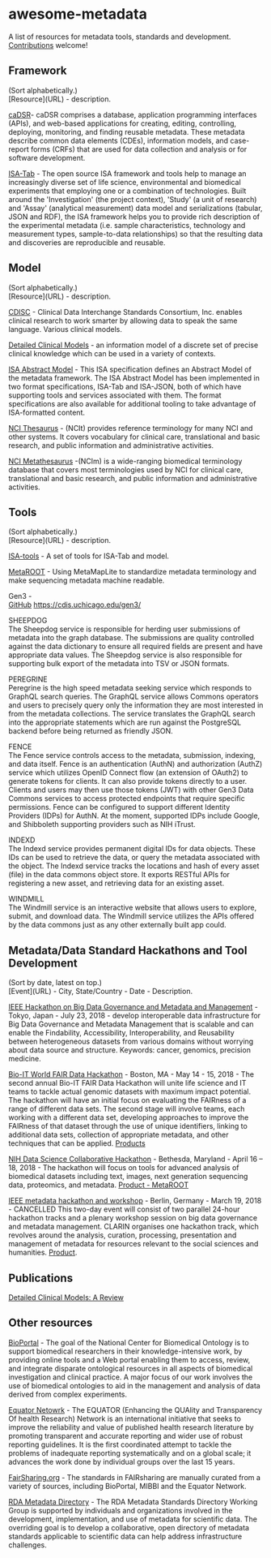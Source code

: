 # awesome-metadata
A list of resources for metadata tools, standards and development.  [Contributions](https://github.com/stevetsa/awesome-metadata/blob/master/CONTRIBUTE.md) welcome!

## Framework
(Sort alphabetically.)    
\[Resource](URL) - description.  


[caDSR](https://cbiit.cancer.gov/ncip/biomedical-informatics-resources/interoperability-and-semantics/metadata-and-models)- caDSR comprises a database, application programming interfaces (APIs), and web-based applications for creating, editing, controlling, deploying, monitoring, and finding reusable metadata. These metadata describe common data elements (CDEs), information models, and case-report forms (CRFs) that are used for data collection and analysis or for software development.  

[ISA-Tab](https://isa-tools.github.io/index.html) - The open source ISA framework and tools help to manage an increasingly diverse set of life science, environmental and biomedical experiments that employing one or a combination of technologies. Built around the 'Investigation' (the project context), 'Study' (a unit of research) and 'Assay' (analytical measurement) data model and serializations (tabular, JSON and RDF), the ISA framework helps you to provide rich description of the experimental metadata (i.e. sample characteristics, technology and measurement types, sample-to-data relationships) so that the resulting data and discoveries are reproducible and reusable.  


## Model
(Sort alphabetically.)    
\[Resource](URL) - description.   


[CDISC](https://www.cdisc.org/) - Clinical Data Interchange Standards Consortium, Inc. enables clinical research to work smarter by allowing data to speak the same language. Various clinical models.  

[Detailed Clinical Models](http://wiki.hl7.org/index.php?title=Detailed_Clinical_Models) - an information model of a discrete set of precise clinical knowledge which can be used in a variety of contexts.  

[ISA Abstract Model](http://isa-specs.readthedocs.io/en/latest/isamodel.html) - This ISA specification defines an Abstract Model of the metadata framework. The ISA Abstract Model has been implemented in two format specifications, ISA-Tab and ISA-JSON, both of which have supporting tools and services associated with them. The format specifications are also available for additional tooling to take advantage of ISA-formatted content.  

[NCI Thesaurus](https://ncit.nci.nih.gov/ncitbrowser/) - (NCIt) provides reference terminology for many NCI and other systems. It covers vocabulary for clinical care, translational and basic research, and public information and administrative activities.   

[NCI Metathesaurus](https://ncim.nci.nih.gov/ncimbrowser/) -(NCIm) is a wide-ranging biomedical terminology database that covers most terminologies used by NCI for clinical care, translational and basic research, and public information and administrative activities.   



## Tools
(Sort alphabetically.)    
\[Resource](URL) - description.    

[ISA-tools](https://isa-tools.github.io/software-suite.html) - A set of tools for ISA-Tab and model.

[MetaROOT](https://github.com/NCBI-Hackathons/MetaROOT) - Using MetaMapLite to standardize metadata terminology and make sequencing metadata machine readable.  

Gen3 -  
[GitHub](https://github.com/uc-cdis)
https://cdis.uchicago.edu/gen3/  

SHEEPDOG   
The Sheepdog service is responsible for herding user submissions of metadata into the graph database. The submissions are quality controlled against the data dictionary to ensure all required fields are present and have appropriate data values. The Sheepdog service is also responsible for supporting bulk export of the metadata into TSV or JSON formats. 

PEREGRINE  
Peregrine is the high speed metadata seeking service which responds to GraphQL search queries. The GraphQL service allows Commons operators and users to precisely query only the information they are most interested in from the metadata collections. The service translates the GraphQL search into the appropriate statements which are run against the PostgreSQL backend before being returned as friendly JSON. 

FENCE  
The Fence service controls access to the metadata, submission, indexing, and data itself. Fence is an authentication (AuthN) and authorization (AuthZ) service which utilizes OpenID Connect flow (an extension of OAuth2) to generate tokens for clients. It can also provide tokens directly to a user. Clients and users may then use those tokens (JWT) with other Gen3 Data Commons services to access protected endpoints that require specific permissions. Fence can be configured to support different Identity Providers (IDPs) for AuthN. At the moment, supported IDPs include Google, and Shibboleth supporting providers such as NIH iTrust.  

INDEXD  
The Indexd service provides permanent digital IDs for data objects. These IDs can be used to retrieve the data, or query the metadata associated with the object. The Indexd service tracks the locations and hash of every asset (file) in the data commons object store. It exports RESTful APIs for registering a new asset, and retrieving data for an existing asset. 

WINDMILL  
The Windmill service is an interactive website that allows users to explore, submit, and download data. The Windmill service utilizes the APIs offered by the data commons just as any other externally built app could.  

## Metadata/Data Standard Hackathons and Tool Development
(Sort by date, latest on top.)  
\[Event](URL) - City, State/Country - Date - Description.  

[IEEE Hackathon on Big Data Governance and Metadata and Management](https://bigdatawg.nist.gov/bdgmm_compsac2018.html) -  Tokyo, Japan - July 23, 2018 - develop interoperable data infrastructure for Big Data Governance and Metadata Management that is scalable and can enable the Findability, Accessibility, Interoperability, and Reusability between heterogeneous datasets from various domains without worrying about data source and structure. Keywords: cancer, genomics, precision medicine.

[Bio-IT World FAIR Data Hackathon](http://www.bio-itworldexpo.com/fair-data-hackathon/) - Boston, MA - May 14 - 15, 2018 - 
The second annual Bio-IT FAIR Data Hackathon will unite life science and IT teams to tackle actual genomic datasets with maximum impact potential. The hackathon will have an initial focus on evaluating the FAIRness of a range of different data sets. The second stage will involve teams, each working with a different data set, developing approaches to improve the FAIRness of that dataset through the use of unique identifiers, linking to additional data sets, collection of appropriate metadata, and other techniques that can be applied.  [Products](https://github.com/BioITHackathons/single_cell_portal_core)

[NIH Data Science Collaborative Hackathon](https://ncbi-hackathons.github.io/) - Bethesda, Maryland - April 16 – 18, 2018 - The hackathon will focus on tools for advanced analysis of biomedical datasets including text, images, next generation sequencing data, proteomics, and metadata. [Product - MetaROOT](https://github.com/NCBI-Hackathons/MetaROOT)   

[IEEE metadata hackathon and workshop](https://www.clarin.eu/event/2018/cancelled-ieee-metadata-hackathon-and-workshop-berlin) - Berlin, Germany - March 19, 2018 - CANCELLED This two-day event will consist of two parallel 24-hour hackathon tracks and a plenary workshop session on big data governance and metadata management. CLARIN organises one hackathon track, which revolves around the analysis, curation, processing, presentation and management of metadata for resources relevant to the social sciences and humanities.  [Product](https://github.com/clarin-eric/ieee-metadata-hackathon).  

## Publications
[Detailed Clinical Models: A Review](https://www.ncbi.nlm.nih.gov/pmc/articles/PMC3092133/)



## Other resources
[BioPortal](http://bioportal.bioontology.org/) - The goal of the National Center for Biomedical Ontology is to support biomedical researchers in their knowledge-intensive work, by providing online tools and a Web portal enabling them to access, review, and integrate disparate ontological resources in all aspects of biomedical investigation and clinical practice. A major focus of our work involves the use of biomedical ontologies to aid in the management and analysis of data derived from complex experiments.  

[Equator Netowrk](http://www.equator-network.org/) - The EQUATOR (Enhancing the QUAlity and Transparency Of health Research) Network is an international initiative that seeks to improve the reliability and value of published health research literature by promoting transparent and accurate reporting and wider use of robust reporting guidelines.  It is the first coordinated attempt to tackle the problems of inadequate reporting systematically and on a global scale; it advances the work done by individual groups over the last 15 years.  

[FairSharing.org](https://fairsharing.org/standards/) - The standards in FAIRsharing are manually curated from a variety of sources, including BioPortal, MIBBI and the Equator Network.  

[RDA Metadata Directory](http://rd-alliance.github.io/metadata-directory/) - The RDA Metadata Standards Directory Working Group is supported by individuals and organizations involved in the development, implementation, and use of metadata for scientific data. The overriding goal is to develop a collaborative, open directory of metadata standards applicable to scientific data can help address infrastructure challenges.  

